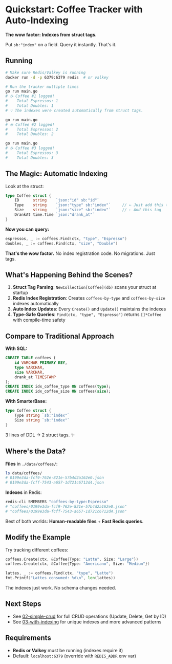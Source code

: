 # Quickstart: Coffee Tracker with Auto-Indexing

**The wow factor: Indexes from struct tags.**

Put `sb:"index"` on a field. Query it instantly. That's it.

## Running

```bash
# Make sure Redis/Valkey is running
docker run -d -p 6379:6379 redis  # or valkey

# Run the tracker multiple times
go run main.go
# ☕ Coffee #1 logged!
#    Total Espressos: 1
#    Total Doubles: 1
# 💡 The indexes were created automatically from struct tags.

go run main.go
# ☕ Coffee #2 logged!
#    Total Espressos: 2
#    Total Doubles: 2

go run main.go
# ☕ Coffee #3 logged!
#    Total Espressos: 3
#    Total Doubles: 3
```

## The Magic: Automatic Indexing

Look at the struct:

```go
type Coffee struct {
    ID      string    `json:"id" sb:"id"`
    Type    string    `json:"type" sb:"index"`     // ← Just add this tag
    Size    string    `json:"size" sb:"index"`     // ← And this tag
    DrankAt time.Time `json:"drank_at"`
}
```

**Now you can query:**

```go
espressos, _ := coffees.Find(ctx, "type", "Espresso")
doubles, _ := coffees.Find(ctx, "size", "Double")
```

**That's the wow factor.** No index registration code. No migrations. Just tags.

## What's Happening Behind the Scenes?

1. **Struct Tag Parsing**: `NewCollection[Coffee](db)` scans your struct at startup
2. **Redis Index Registration**: Creates `coffees-by-type` and `coffees-by-size` indexes automatically
3. **Auto Index Updates**: Every `Create()` and `Update()` maintains the indexes
4. **Type-Safe Queries**: `Find(ctx, "type", "Espresso")` returns `[]*Coffee` with compile-time safety

## Compare to Traditional Approach

**With SQL:**
```sql
CREATE TABLE coffees (
    id VARCHAR PRIMARY KEY,
    type VARCHAR,
    size VARCHAR,
    drank_at TIMESTAMP
);
CREATE INDEX idx_coffee_type ON coffees(type);
CREATE INDEX idx_coffee_size ON coffees(size);
```

**With SmarterBase:**
```go
type Coffee struct {
    Type string `sb:"index"`
    Size string `sb:"index"`
}
```

3 lines of DDL → 2 struct tags. ✨

## Where's the Data?

**Files** in `./data/coffees/`:
```bash
ls data/coffees/
# 0199e3da-fcf9-762e-821e-57b4d2a162e0.json
# 0199e3da-fcff-7543-a657-1d721c6712d4.json
```

**Indexes** in Redis:
```bash
redis-cli SMEMBERS "coffees-by-type:Espresso"
# "coffees/0199e3da-fcf9-762e-821e-57b4d2a162e0.json"
# "coffees/0199e3da-fcff-7543-a657-1d721c6712d4.json"
```

Best of both worlds: **Human-readable files** + **Fast Redis queries**.

## Modify the Example

Try tracking different coffees:

```go
coffees.Create(ctx, &Coffee{Type: "Latte", Size: "Large"})
coffees.Create(ctx, &Coffee{Type: "Americano", Size: "Medium"})

lattes, _ := coffees.Find(ctx, "type", "Latte")
fmt.Printf("Lattes consumed: %d\n", len(lattes))
```

The indexes just work. No schema changes needed.

## Next Steps

- See [02-simple-crud](../02-simple-crud) for full CRUD operations (Update, Delete, Get by ID)
- See [03-with-indexing](../03-with-indexing) for unique indexes and more advanced patterns

## Requirements

- **Redis or Valkey** must be running (indexes require it)
- Default: `localhost:6379` (override with `REDIS_ADDR` env var)
